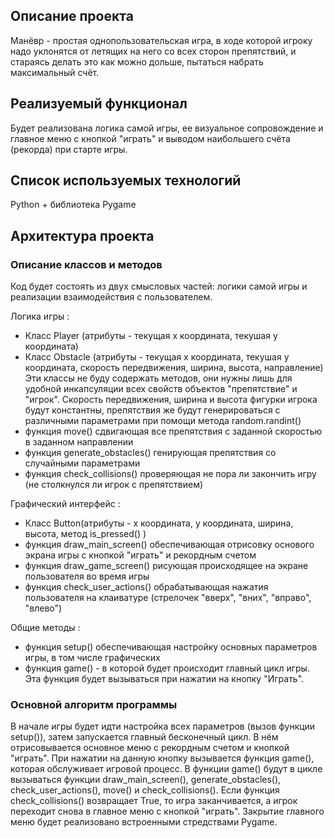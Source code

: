 ## Описание проекта
Манёвр - простая однопользовательская игра, в ходе которой игроку надо уклонятся от летящих на него со всех сторон препятствий, и стараясь делать это как можно дольше, пытаться набрать максимальный счёт.


## Реализуемый функционал
Будет реализована логика самой игры, ее визуальное сопровождение и главное меню с кнопкой "играть" и выводом наибольшего счёта (рекорда) при старте игры.


## Список используемых технологий
Python + библиотека Pygame


## Архитектура проекта

### Описание классов и методов

Код будет состоять из двух смысловых частей: логики самой игры и реализации взаимодействия с пользователем.

Логика игры :
- Класс Player (атрибуты - текущая x координата, текушая y координата)
- Класс Obstacle  (атрибуты - текущая x координата, текушая y координата, скорость передвижения, ширина, высота, направление)
Эти классы не буду содержать методов, они нужны лишь для удобной инкапсуляции всех свойств объектов "препятствие" и "игрок".
Скорость передвижения, ширина и высота фигурки игрока будут константны, препятствия же будут генерироваться с различными параметрами при помощи метода random.randint()
- функция move() сдвигающая все препятствия с заданной скоростью в заданном направлении
- функция generate_obstacles() генирующая препятствия со случайными параметрами
- функция check_collisions() проверяющая не пора ли закончить игру (не столкнулся ли игрок с препятствием)

Графический интерфейс :
- Класс Button(атрибуты - x координата, y координата, ширина, высота, метод is_pressed() )
- функция draw_main_screen() обеспечивающая отрисовку основого экрана игры с кнопкой "играть" и рекордным счетом
- функция draw_game_screen() рисующая происходящее на экране пользователя во время игры
- функция check_user_actions() обрабатывающая нажатия пользователя на клаиватуре (стрелочек "вверх", "вних", "вправо", "влево")

Общие методы :
- функция setup() обеспечивающая настройку основных параметров игры, в том числе графических
- функция game() - в которой будет происходит главный цикл игры. Эта функция будет вызываться при нажатии на кнопку "Играть".

### Основной алгоритм программы

В начале игры будет идти настройка всех параметров (вызов функции setup()), затем запускается главный бесконечный цикл. 
В нём отрисовывается основное меню с рекордным счетом и кнопкой "играть". При нажатии на данную кнопку вызывается функция game(), которая обслуживает игровой процесс. 
В функции game() будут в цикле вызываться функции draw_main_screen(), generate_obstacles(), check_user_actions(), move() и check_collisions().
Если функция check_collisions() возвращает True, то игра заканчивается, а игрок переходит снова в главное меню с кнопкой "играть". 
Закрытие главного меню будет реализовано встроенными стредствами Pygame.
